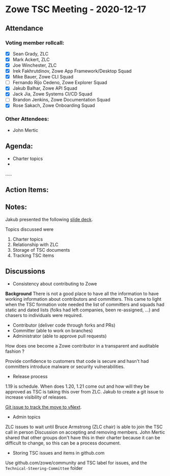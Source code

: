 # Zowe TSC Meeting - 2020-12-17


## **Attendance**


### Voting member rollcall:

*   [X] Sean Grady, ZLC	
*   [X] Mark Ackert, ZLC	
*   [X] Joe Winchester, ZLC
*   [X] Irek Fakhrutdinov, Zowe App Framework/Desktop Squad	
*   [X] Mike Bauer, Zowe CLI Squad	
*   [ ] Fernando Rijo Cedeno, Zowe Explorer Squad	
*   [X] Jakub Balhar, Zowe API Squad	
*   [X] Jack Jia, Zowe Systems CI/CD Squad	
*   [ ] Brandon Jenkins, Zowe Documentation Squad	
*   [X] Rose Sakach, Zowe Onboarding Squad

### Other Attendees:

*   John Mertic

## Agenda:

*   Charter topics
*   
.....

## Action Items:

## Notes:

Jakub presented the following [slide deck](https://docs.google.com/presentation/d/1UN72RujWpmIVwtGuv0PyrRs-qygVQsyILuLyKFmE4Ho/edit#slide=id.gaacdd627dd_0_11). 

Topics discussed were

1. Charter topics
2. Relationship with ZLC
3. Storage of TSC documents
4. Tracking TSC items 

## Discussions

- Consistency about contributing to Zowe

**Background** There is not a good place to have all the information to have working information about contributors and committers.  This came to light when the TSC formation vote needed the list of committers and squads had static and dated lists (folks had left companies, been re-assigned, ...) and chasers to individuals were required.  

- Contributor (deliver code through forks and PRs)
- Committer (able to work on branches)
- Administrator (able to approve pull requests)

How does one become a Zowe contributor in a transparent and auditable fashion ?

Provide confidence to customers that code is secure and hasn't had committers introduce malware or security vulnerabilities.

- Release process

1.19 is schedule.  When does 1.20, 1.21 come out and how will they be approved as TSC is taking this over from ZLC.
Jakub to create a git issue to increase visibility of releases.

[Git issue to track the move to vNext](https://github.com/zowe/community/issues/924).

- Admin topics

ZLC issues to wait until Bruce Armstrong (ZLC chair) is able to join the TSC call in person
Discussion on accepting and removing members.  John Mertic shared that other groups don't have this in their charter because it can be difficult to change, so this can be a process document.

- Storing TSC issues and items in github.com

Use github.com/zowe/community and TSC label for issues, and the `Technical-Steering-Committee` folder

